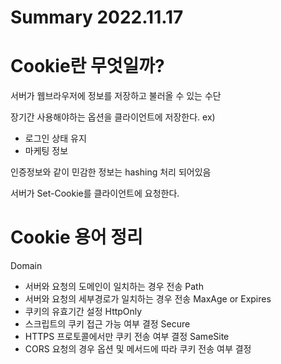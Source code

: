 # Summary 2022.11.17

# Cookie란 무엇일까?

서버가 웹브라우저에 정보를 저장하고 불러올 수 있는 수단

장기간 사용해야하는 옵션을 클라이언트에 저장한다.
ex)
- 로그인 상태 유지
- 마케팅 정보

인증정보와 같이 민감한 정보는 hashing 처리 되어있음

서버가 Set-Cookie를 클라이언트에 요청한다.

# Cookie 용어 정리

Domain
- 서버와 요청의 도메인이 일치하는 경우 전송
Path
- 서버와 요청의 세부경로가 일치하는 경우 전송
MaxAge or Expires 
- 쿠키의 유효기간 설정
HttpOnly 
- 스크립트의 쿠키 접근 가능 여부 결정
Secure 
- HTTPS 프로토콜에서만 쿠키 전송 여부 결정
SameSite 
- CORS 요청의 경우 옵션 및 메서드에 따라 쿠키 전송 여부 결정